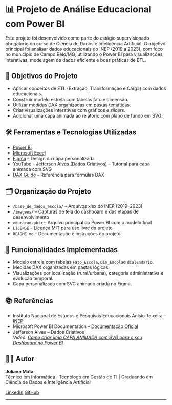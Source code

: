 # 📊 Projeto de Análise Educacional com Power BI

Este projeto foi desenvolvido como parte do estágio supervisionado obrigatório do curso de Ciência de Dados e Inteligência Artificial. O objetivo principal foi analisar dados educacionais do INEP (2019 a 2023), com foco no município de Campo Belo/MG, utilizando o Power BI para visualizações interativas, modelagem de dados eficiente e boas práticas de ETL.

## 🧠 Objetivos do Projeto

- Aplicar conceitos de ETL (Extração, Transformação e Carga) com dados educacionais.
- Construir modelo estrela com tabelas fato e dimensão.
- Utilizar medidas DAX organizadas em pastas temáticas.
- Criar visualizações interativas com gráficos e *slicers*.
- Adicionar uma capa animada ao relatório com plano de fundo em SVG.

## 🛠️ Ferramentas e Tecnologias Utilizadas

- [Power BI](https://powerbi.microsoft.com/)
- [Microsoft Excel](https://www.microsoft.com/pt-br/microsoft-365/excel)
- [Figma](https://www.figma.com/) – Design da capa personalizada
- [YouTube - Jefferson Alves (Dados Criativos)](https://www.youtube.com/watch?v=xjAsjwGfvzE&t=1505s) – Tutorial para capa animada com SVG
- [DAX Guide](https://dax.guide/) – Referência para fórmulas DAX

## 🗂️ Organização do Projeto

- `/base_de_dados_escola/` – Arquivos xlsx do INEP (2019–2023)
- `/imagens/` – Capturas de tela do dashboard e das etapas de desenvolvimento
- `educacao.pbix` – Arquivo principal do Power BI com o modelo final
- `LICENSE` – Licença MIT para uso livre do projeto
- `README.md` – Documentação e instruções do projeto


## 📌 Funcionalidades Implementadas

- Modelo estrela com tabelas `Fato_Escola`, `Dim_Escola`e `dCalendario`.
- Medidas DAX organizadas em pastas lógicas.
- Visualizações por localização (rural/urbana), categoria administrativa e evolução temporal.
- Capa personalizada com SVG animado criada no Figma.

## 📚 Referências

- Instituto Nacional de Estudos e Pesquisas Educacionais Anísio Teixeira – [INEP](https://www.gov.br/inep/)
- Microsoft Power BI Documentation – [Documentação Oficial](https://learn.microsoft.com/pt-br/power-bi/)
- Jefferson Alves – Dados Criativos  
  *Vídeo: [Como criar uma CAPA ANIMADA com SVG para o seu Dashboard no Power BI](https://www.youtube.com/watch?v=xjAsjwGfvzE&t=1505s)*

## 👨‍💻 Autor

**Juliano Mata**  
Técnico em Informática | Tecnólogo em Gestão de TI | Graduando em Ciência de Dados e Inteligência Artificial

[LinkedIn](https://www.linkedin.com/in/julianomata/)
[GitHub](https://github.com/JulianoMata)

---

